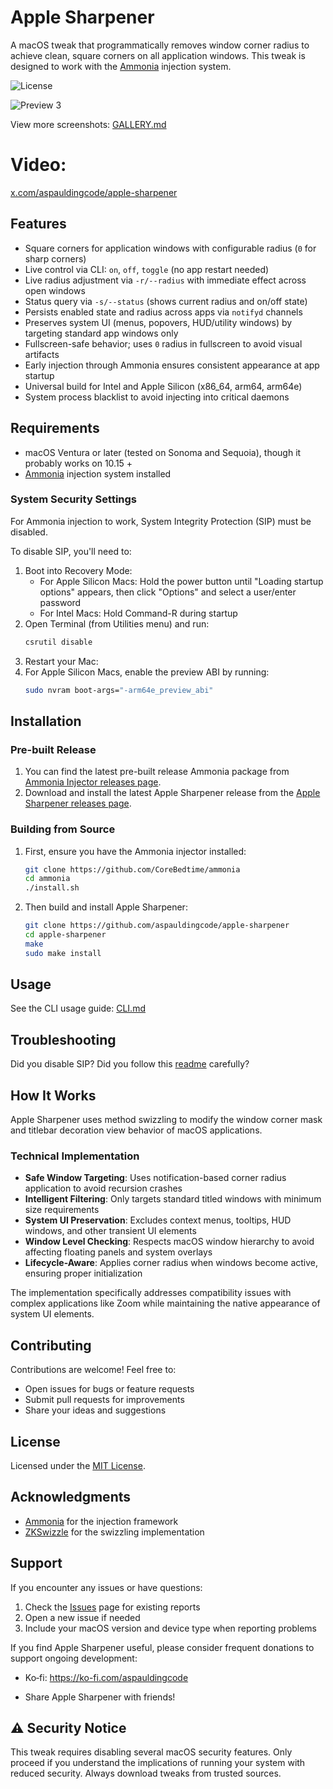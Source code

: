 # Apple Sharpener

A macOS tweak that programmatically removes window corner radius to achieve clean, square corners on all application windows. This tweak is designed to work with the [Ammonia](https://github.com/CoreBedtime/ammonia) injection system.

![License](https://img.shields.io/badge/license-MIT-blue.svg)

![Preview 3](./previewMerged.png)

View more screenshots: [GALLERY.md](./GALLERY.md)

# Video:
[x.com/aspauldingcode/apple-sharpener](https://x.com/aspauldingcode/status/1889836621870318072)

## Features

- Square corners for application windows with configurable radius (`0` for sharp corners)
- Live control via CLI: `on`, `off`, `toggle` (no app restart needed)
- Live radius adjustment via `-r/--radius` with immediate effect across open windows
- Status query via `-s/--status` (shows current radius and on/off state)
- Persists enabled state and radius across apps via `notifyd` channels
- Preserves system UI (menus, popovers, HUD/utility windows) by targeting standard app windows only
- Fullscreen-safe behavior; uses `0` radius in fullscreen to avoid visual artifacts
- Early injection through Ammonia ensures consistent appearance at app startup
- Universal build for Intel and Apple Silicon (x86_64, arm64, arm64e)
- System process blacklist to avoid injecting into critical daemons

## Requirements

- macOS Ventura or later (tested on Sonoma and Sequoia), though it probably works on 10.15 +
- [Ammonia](https://github.com/CoreBedtime/ammonia) injection system installed

### System Security Settings

For Ammonia injection to work, System Integrity Protection (SIP) must be disabled.

To disable SIP, you'll need to:

1. Boot into Recovery Mode:
   - For Apple Silicon Macs: Hold the power button until "Loading startup options" appears, then click "Options" and select a user/enter password
   - For Intel Macs: Hold Command-R during startup
2. Open Terminal (from Utilities menu) and run:
   ```bash
   csrutil disable
   ```
3. Restart your Mac:
4. For Apple Silicon Macs, enable the preview ABI by running:
   ```bash
   sudo nvram boot-args="-arm64e_preview_abi"
   ```

## Installation

### Pre-built Release
1. You can find the latest pre-built release Ammonia package from [Ammonia Injector releases page](https://github.com/CoreBedtime/ammonia/releases).
2. Download and install the latest Apple Sharpener release from the [Apple Sharpener releases page](../../releases).

### Building from Source

1. First, ensure you have the Ammonia injector installed:
   ```bash
   git clone https://github.com/CoreBedtime/ammonia
   cd ammonia
   ./install.sh
   ```

2. Then build and install Apple Sharpener:
   ```bash
   git clone https://github.com/aspauldingcode/apple-sharpener
   cd apple-sharpener
   make
   sudo make install
   ```

## Usage

See the CLI usage guide: [CLI.md](./CLI.md)

## Troubleshooting
Did you disable SIP?
Did you follow this [readme](./README.md#requirements) carefully?

## How It Works

Apple Sharpener uses method swizzling to modify the window corner mask and titlebar decoration view behavior of macOS applications. 

### Technical Implementation

- **Safe Window Targeting**: Uses notification-based corner radius application to avoid recursion crashes
- **Intelligent Filtering**: Only targets standard titled windows with minimum size requirements
- **System UI Preservation**: Excludes context menus, tooltips, HUD windows, and other transient UI elements
- **Window Level Checking**: Respects macOS window hierarchy to avoid affecting floating panels and system overlays
- **Lifecycle-Aware**: Applies corner radius when windows become active, ensuring proper initialization

The implementation specifically addresses compatibility issues with complex applications like Zoom while maintaining the native appearance of system UI elements.

## Contributing

Contributions are welcome! Feel free to:

- Open issues for bugs or feature requests
- Submit pull requests for improvements
- Share your ideas and suggestions

## License

Licensed under the [MIT License](./LICENSE).

## Acknowledgments

- [Ammonia](https://github.com/CoreBedtime/ammonia) for the injection framework
- [ZKSwizzle](https://github.com/alexzielenski/ZKSwizzle) for the swizzling implementation

## Support

If you encounter any issues or have questions:

1. Check the [Issues](../../issues) page for existing reports
2. Open a new issue if needed
3. Include your macOS version and device type when reporting problems

If you find Apple Sharpener useful, please consider frequent donations to support ongoing development:

- Ko‑fi: https://ko-fi.com/aspauldingcode

- Share Apple Sharpener with friends!

## ⚠️ Security Notice

This tweak requires disabling several macOS security features. Only proceed if you understand the implications of running your system with reduced security. Always download tweaks from trusted sources.
